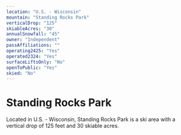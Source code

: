 ```yaml
---
location: "U.S. - Wisconsin"
mountain: "Standing Rocks Park"
verticalDrop: "125"
skiableAcres: "30"
annualSnowfall: "45"
owner: "Independent"
passAffiliations: ""
operating2425: "Yes"
operated2324: "Yes"
surfaceLiftsOnly: "No"
openToPublic: "Yes"
skied: "No"
---
```


# Standing Rocks Park

Located in U.S. - Wisconsin, Standing Rocks Park is a ski area with a vertical drop of 125 feet and 30 skiable acres.